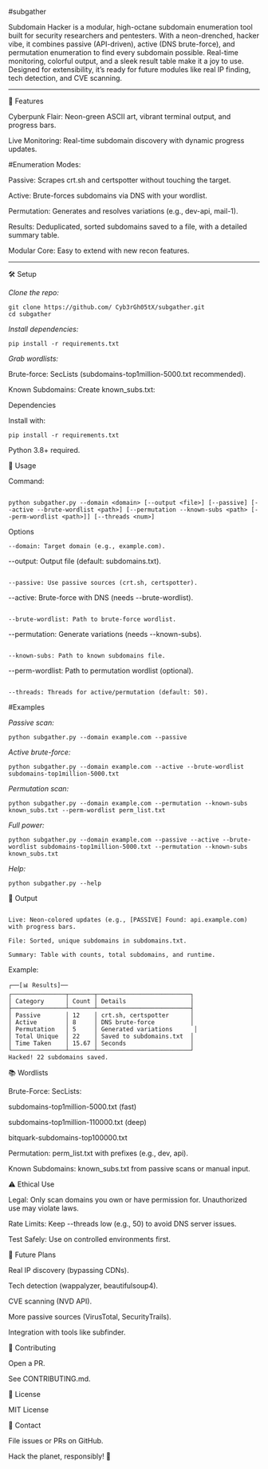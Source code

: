 #subgather




Subdomain Hacker is a modular, high-octane subdomain enumeration tool built for security researchers and pentesters. With a neon-drenched, hacker vibe, it combines passive (API-driven), active (DNS brute-force), and permutation enumeration to find every subdomain possible. Real-time monitoring, colorful output, and a sleek result table make it a joy to use. Designed for extensibility, it’s ready for future modules like real IP finding, tech detection, and CVE scanning.

---

🚀 Features

Cyberpunk Flair: Neon-green ASCII art, vibrant terminal output, and progress bars.

Live Monitoring: Real-time subdomain discovery with dynamic progress updates.



#Enumeration Modes:


Passive: Scrapes crt.sh and certspotter without touching the target.

Active: Brute-forces subdomains via DNS with your wordlist.

Permutation: Generates and resolves variations (e.g., dev-api, mail-1).

Results: Deduplicated, sorted subdomains saved to a file, with a detailed summary table.

Modular Core: Easy to extend with new recon features.

---

🛠️ Setup


*Clone the repo:*

```
git clone https://github.com/ Cyb3rGh05tX/subgather.git
cd subgather
```


*Install dependencies:*
```
pip install -r requirements.txt
```

*Grab wordlists:*


Brute-force: SecLists (subdomains-top1million-5000.txt recommended).





Known Subdomains: Create known_subs.txt:

Dependencies

Install with:
```
pip install -r requirements.txt
```

Python 3.8+ required.

🔧 Usage

Command:
```

python subgather.py --domain <domain> [--output <file>] [--passive] [--active --brute-wordlist <path>] [--permutation --known-subs <path> [--perm-wordlist <path>]] [--threads <num>]
```

Options



```
--domain: Target domain (e.g., example.com).

```

--output: Output file (default: subdomains.txt).

```

--passive: Use passive sources (crt.sh, certspotter).

```

--active: Brute-force with DNS (needs --brute-wordlist).

```

--brute-wordlist: Path to brute-force wordlist.

```

--permutation: Generate variations (needs --known-subs).

```

--known-subs: Path to known subdomains file.
```


--perm-wordlist: Path to permutation wordlist (optional).

```

--threads: Threads for active/permutation (default: 50).
```


#Examples


*Passive scan:*
```
python subgather.py --domain example.com --passive
```


*Active brute-force:*
```
python subgather.py --domain example.com --active --brute-wordlist subdomains-top1million-5000.txt
```


*Permutation scan:*
```
python subgather.py --domain example.com --permutation --known-subs known_subs.txt --perm-wordlist perm_list.txt

```

*Full power:*
```
python subgather.py --domain example.com --passive --active --brute-wordlist subdomains-top1million-5000.txt --permutation --known-subs known_subs.txt
```


*Help:*
```
python subgather.py --help
```
📡 Output
```

Live: Neon-colored updates (e.g., [PASSIVE] Found: api.example.com) with progress bars.

File: Sorted, unique subdomains in subdomains.txt.

Summary: Table with counts, total subdomains, and runtime.
```
Example:
```
┌──[📊 Results]──
┌───────────────┬───────┬──────────────────────────┐
│ Category      │ Count │ Details                  │
├───────────────┴───────┴──────────────────────────┤
│ Passive       │ 12    │ crt.sh, certspotter      │
│ Active        │ 8     │ DNS brute-force          │
│ Permutation   │ 5     │ Generated variations      │
│ Total Unique  │ 22    │ Saved to subdomains.txt  │
│ Time Taken    │ 15.67 │ Seconds                  │
└───────────────┴───────┴──────────────────────────┘
Hacked! 22 subdomains saved.
```
📚 Wordlists




Brute-Force: SecLists:

subdomains-top1million-5000.txt (fast)

subdomains-top1million-110000.txt (deep)

bitquark-subdomains-top100000.txt

Permutation: perm_list.txt with prefixes (e.g., dev, api).

Known Subdomains: known_subs.txt from passive scans or manual input.



⚠️ Ethical Use

Legal: Only scan domains you own or have permission for. Unauthorized use may violate laws.

Rate Limits: Keep --threads low (e.g., 50) to avoid DNS server issues.

Test Safely: Use on controlled environments first.



🔮 Future Plans


Real IP discovery (bypassing CDNs).

Tech detection (wappalyzer, beautifulsoup4).

CVE scanning (NVD API).

More passive sources (VirusTotal, SecurityTrails).

Integration with tools like subfinder.

🤝 Contributing




Open a PR.

See CONTRIBUTING.md.

📜 License

MIT License

📩 Contact

File issues or PRs on GitHub.

Hack the planet, responsibly! 🌌
